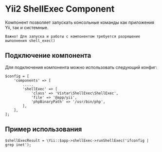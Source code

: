 Yii2 ShellExec Component
========================
Компонент позволяет запускать консольные команды как приложения Yii, так и системные.
```
Важно! Для запуска и работы с компонентом требуется разрешение выполнения shell_exec()
```

Подключение компонента
----------------------
Для подключения компонента можно использовать следующий конфиг:
```
$config = [
    'components' => [
        .....
        'shellExec' => [
            'class' => 'Vistar\ShellExec\ShellExec',
            'file' => '@app/yii',
            'phpBinaryPath' => '/usr/bin/php',
        ],
    ],
];
```

Пример использования
--------------------
```
$shellExecResult = \Yii::$app->shellExec->runShellExec('ifconfig | grep inet');
```